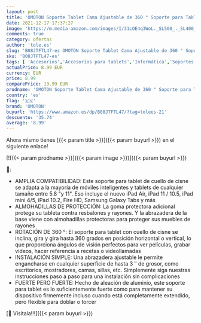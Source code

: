 ```yaml
---
layout: post
title: 'OMOTON Soporte Tablet Cama Ajustable de 360 ° Soporte para Tablet con Cuello de Cisne Compatible con iPad Mini/Air/iPhone  Samsung Galaxy Tabs y Otros Dispositivos de 5.8-11  Gris'
date: 2021-12-17 17:37:27
image: 'https://m.media-amazon.com/images/I/31LOE4q3WoL._SL500_._SL400_.jpg'
comments: true
category: ofertas
author: 'tole.es'
slug: 'B08JTFTL47-es OMOTON Soporte Tablet Cama Ajustable de 360 ° Soporte para...'
sku: 'B08JTFTL47-es'
tags: [ 'Accesorios','Accesorios para tablets','Informática','Soportes para tablets','ipad','omoton', ]
actualPrice: 8.99 EUR
currency: EUR
price: 8.99
comparePrice: 13.99 EUR
prodname: 'OMOTON Soporte Tablet Cama Ajustable de 360 ° Soporte para Tablet con Cuello de Cisne Compatible con iPad Mini/Air/iPhone  Samsung Galaxy Tabs y Otros Dispositivos de 5.8-11  Gris'
country: 'es'
flag: '🇪🇸'
brand: 'OMOTON'
buyurl: 'https://www.amazon.es/dp/B08JTFTL47/?tag=tolees-21'
descuento: '35.74'
average: '8.99'
---
```


Ahora mismo tienes [{{< param title >}}]({{< param buyurl >}}) en el siguiente enlace!

[![{{< param prodname >}}]({{< param image >}})]({{< param buyurl >}})

🔎:

- AMPLIA COMPATIBILIDAD: Este soporte para tablet de cuello de cisne se adapta a la mayoría de móviles inteligentes y tablets de cualquier tamaño entre 5.8 "y 11". Eso incluye el nuevo iPad Air, iPad 11 / 10.5, iPad mini 4/5, iPad 10.2, Fire HD, Samsung Galaxy Tabs y más
- ALMOHADILLAS DE PROTECCIÓN: La goma protectora adicional protege su tableta contra resbalones y rayones. Y la abrazadera de la base viene con almohadillas protectoras para proteger sus muebles de rayones
- ROTACIÓN DE 360 °: El soporte para tablet con cuello de cisne se inclina, gira y gira hasta 360 grados en posición horizontal o vertical, lo que proporciona ángulos de visión perfectos para ver películas, grabar videos, hacer referencia a recetas o videollamadas
- INSTALACIÓN SIMPLE: Una abrazadera ajustable le permite engancharse en cualquier superficie de hasta 3 ″ de grosor, como escritorios, mostradores, camas, sillas, etc. Simplemente siga nuestras instrucciones paso a paso para una instalación sin complicaciones
- FUERTE PERO FUERTE: Hecho de aleación de aluminio, este soporte para tablet es lo suficientemente fuerte como para mantener su dispositivo firmemente incluso cuando está completamente extendido, pero flexible para doblar o torcer

[🛒 Visítala!!!]({{< param buyurl >}})
